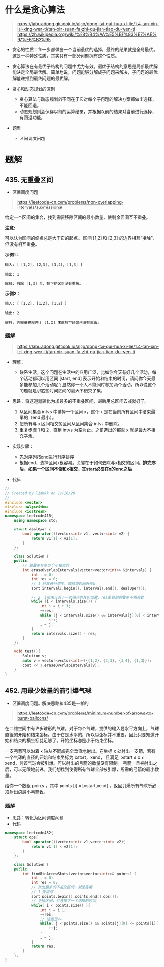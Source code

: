 # 什么是贪心算法
> https://labuladong.gitbook.io/algo/dong-tai-gui-hua-xi-lie/1.4-tan-xin-lei-xing-wen-ti/tan-xin-suan-fa-zhi-qu-jian-tiao-du-wen-ti  
> https://zh.wikipedia.org/wiki/%E8%B4%AA%E5%BF%83%E7%AE%97%E6%B3%95

- 贪心的性质：每一步都做出一个当前最优的选择，最终的结果就是全局最优。这是一种特殊性质，其实只有一部分问题拥有这个性质。
- 贪心算法在有最优子结构的问题中尤为有效。最优子结构的意思是局部最优解能决定全局最优解。简单地说，问题能够分解成子问题来解决，子问题的最优解能递推到最终问题的最优解。
- 贪心和动态规划的区别
  - 贪心算法与动态规划的不同在于它对每个子问题的解决方案都做出选择，不能回退。
  - 动态规划则会保存以前的运算结果，并根据以前的结果对当前进行选择，有回退功能。

- 题型
  - 区间调度问题

# 题解
## 435. 无重叠区间
- 区间调度问题

> https://leetcode-cn.com/problems/non-overlapping-intervals/submissions/

给定一个区间的集合，找到需要移除区间的最小数量，使剩余区间互不重叠。

**注意:**

可以认为区间的终点总是大于它的起点。
区间 [1,2] 和 [2,3] 的边界相互“接触”，但没有相互重叠。

**示例1：**
```
输入: [ [1,2], [2,3], [3,4], [1,3] ]

输出: 1

解释: 移除 [1,3] 后，剩下的区间没有重叠。
```

**示例2：**
```
输入: [ [1,2], [1,2], [1,2] ]

输出: 2

解释: 你需要移除两个 [1,2] 来使剩下的区间没有重叠。
```

### 题解
> https://labuladong.gitbook.io/algo/dong-tai-gui-hua-xi-lie/1.4-tan-xin-lei-xing-wen-ti/tan-xin-suan-fa-zhi-qu-jian-tiao-du-wen-ti

- 理解：
  - 联系生活，这个问题在生活中的应用广泛，比如你今天有好几个活动，每个活动都可以用区间 [start, end] 表示开始和结束的时间，请问你今天最多能参加几个活动呢？显然你一个人不能同时参加两个活动，所以说这个问题就是求这些时间区间的最大不相交子集。
- 思路：将这道题转化为求最多的不重叠区间，最后用总区间去减就好了。
  1. 从区间集合 intvs 中选择一个区间 x，这个 x 是在当前所有区间中结束最早的（end 最小）。
  2. 把所有与 x 区间相交的区间从区间集合 intvs 中删除。
  3. 重复步骤 1 和 2，直到 intvs 为空为止。之前选出的那些 x 就是最大不相交子集。


- 实现步骤：
  - 先对序列按end进行升序排序
  - 根据end，选择区间x很容易。关键在于如何去除与x相交的区间。**排完序后，如果一个区间不像和x相交，其start必须在x的end之后**

- 代码
```cpp
//
// Created by l1nkkk on 12/16/20.
//
#include <vector>
#include <algorithm>
#include <iostream>
namespace leetcode415{
    using namespace std;

    struct dealOper {
        bool operator()(vector<int> v1, vector<int> v2) {
            return v1[1] < v2[1];
        }
    };

    class Solution {
    public:
        // 算最多有多少个不相交的
        int eraseOverlapIntervals(vector<vector<int>> &intervals) {
            int i = 0;
            int res = 0;
            // 1.对其进行排序，按结束时间升序π
            sort(intervals.begin(), intervals.end(), dealOper());

            // 2. j用来计算下一次循环的其实位置，res是目前的最多不相交数
            while (i < intervals.size()) {
                int j = i + 1;
                ++res;
                while (j < intervals.size() && intervals[j][0] < intervals[i][1])
                    j++;
                i = j;
            }
            return intervals.size() - res;
        }
    };

    void test(){
        Solution s;
        auto v = vector<vector<int>>({{1,2}, {2,3}, {3,4}, {1,3}});
        cout << s.eraseOverlapIntervals(v);
    }
}

```

## 452. 用最少数量的箭引爆气球
- 区间调度问题。解决思路和435是一样的
> https://leetcode-cn.com/problems/minimum-number-of-arrows-to-burst-balloons/

在二维空间中有许多球形的气球。对于每个气球，提供的输入是水平方向上，气球直径的开始和结束坐标。由于它是水平的，所以纵坐标并不重要，因此只要知道开始和结束的横坐标就足够了。开始坐标总是小于结束坐标。

一支弓箭可以沿着 x 轴从不同点完全垂直地射出。在坐标 x 处射出一支箭，若有一个气球的直径的开始和结束坐标为 xstart，xend， 且满足  xstart ≤ x ≤ xend，则该气球会被引爆。可以射出的弓箭的数量没有限制。 弓箭一旦被射出之后，可以无限地前进。我们想找到使得所有气球全部被引爆，所需的弓箭的最小数量。

给你一个数组 points ，其中 points [i] = [xstart,xend] ，返回引爆所有气球所必须射出的最小弓箭数。


### 题解
- 思路：转化为区间调度问题
- 代码
```cpp
namespace leetcode452{
    struct ops{
        bool operator()(vector<int> v1,vector<int> v2){
            return v1[1] < v2[1];
        }
    };

    class Solution {
    public:
        int findMinArrowShots(vector<vector<int>>& points) {
            int i = 0;
            int res = 0;
            // 找出最多的不相交区间，就是答案
            // 1.先排序
            sort(points.begin(),points.end(),ops());
            // 选择区间，并选择下一个选择的区间
            while( i < points.size() ){
                int j = i+1;
                ++res;
                // 注意是<=
                while( j < points.size() && points[j][0] <= points[i][1] ){
                    ++j;
                }
                i = j;
            }
            return res;
        }
    };
}
```